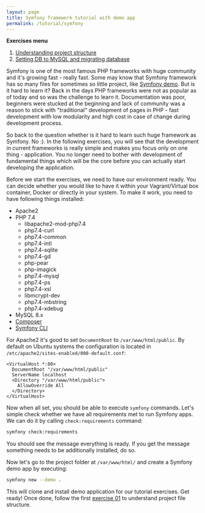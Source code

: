 ```yaml
---
layout: page
title: Symfony framework tutorial with demo app
permalink: /tutorial/symfony
---
```


**Exercises menu**
1. [Understanding project structure](/tutorial/symfony/01-understanding-project-structure)
2. [Setting DB to MySQL and migrating database](/tutorial/symfony/02-setting-db-to-mysql-and-migrating-database)

Symfony is one of the most famous PHP frameworks with huge community and it's growing fast - really fast. Some may know that Symfony framework has so many files for sometimes so little project, like [Symfony demo](https://github.com/symfony/demo). But is it hard to learn it? Back in the days PHP frameworks were not as popular as of today and so was the challenge to learn it. Documentation was poor, beginners were stucked at the beginning and lack of community was a reason to stick with "traditional" development of pages in PHP - fast development with low modularity and high cost in case of change during development process.

So back to the question whether is it hard to learn such huge framework as Symfony. No :). In the following exercises, you will see that the development in current frameworks is really simple and makes you focus only on one thing - application. You no longer need to bother with development of fundamental things which will be the core before you can actually start developing the application.

Before we start the exercises, we need to have our environment ready. You can decide whether you would like to have it within your Vagrant/Virtual box container, Docker or directly in your system. To make it work, you need to have following things installed:

- Apache2
- PHP 7.4
  - libapache2-mod-php7.4
  - php7.4-curl
  - php7.4-common
  - php7.4-intl
  - php7.4-sqlite
  - php7.4-gd
  - php-pear
  - php-imagick
  - php7.4-mysql
  - php7.4-ps
  - php7.4-xsl
  - libmcrypt-dev
  - php7.4-mbstring
  - php7.4-xdebug
- MySQL 8.x
- [Composer](https://getcomposer.org/)
- [Symfony CLI](https://symfony.com/download)

For Apache2 it's good to set `DocumentRoot` to `/var/www/html/public`. By default on Ubuntu systems the configuration is located in `/etc/apache2/sites-enabled/000-default.conf`:

```
<VirtualHost *:80>
  DocumentRoot "/var/www/html/public"
  ServerName localhost
  <Directory "/var/www/html/public">
    AllowOverride All
  </Directory>
</VirtualHost>
```

Now when all set, you should be able to execute `symfony` commands. Let's simple check whether we have all requirements met to run Symfony apps. We can do it by calling `check:requirements` command:

```bash
symfony check:requirements
```

You should see the message everything is ready. If you get the message something needs to be additionally installed, do so.

Now let's go to the project folder at `/var/www/html/` and create a Symfony demo app by executing:

```bash
symfony new --demo .
```

This will clone and install demo application for our tutorial exercises. Get ready! Once done, follow the first [exercise 01](/tutorial/symfony/01-understanding-project-structure) to understand project file structure.
